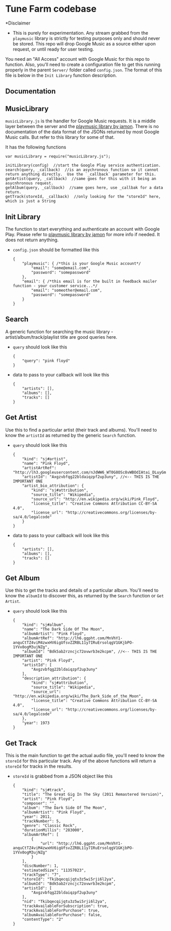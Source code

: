 # Tune Farm codebase

*Disclaimer
- This is purely for experimentation.  Any stream grabbed from the `playmusic` library is strictly for testing purposes only and should never be stored.  This repo will drop Google Music as a source either upon request, or until ready for user testing.

You need an "All Access" account with Google Music for this repo to function.  Also, you'll need to create a configuration file to get this running properly in the parent `Server/` folder called `config.json`.  The format of this file is below in the `Init Library` function description.


Documentation
---
MusicLibrary
---
`musicLibrary.js` is the handler for Google Music requests.  It is a middle layer between the server and the [playmusic library by jamon](https://github.com/jamon/playmusic).  There is no documentation of the data format of the JSONs returned by most Google Music calls.  But refer to this library for some of that.

It has the following functions
```
var musicLibrary = require("musicLibrary.js");

initLibrary(config)  //start the Google Play service authentication.
search(query, _callback)  //is an asychronous function so it cannot return anything directly.  Use the `_callback` parameter for this.
getArtist(query, _callback)  //same goes for this with it being an asycnhronous request.
getAlbum(query, _callback)  //same goes here, use _callbak for a data return.
getTrack(storeId, _callback)  //only looking for the "storeId" here, which is just a String
```

Init Library
---

The function to start everything and authenticate an account with Google Play.  Please refer to [playmusic library by jamon](https://github.com/jamon/playmusic) for more info if needed.  It does not return anything.

- `config.json` should be formatted like this

	```
	{
		"playmusic": { /*this is your Google Music account*/
			"email": "some@email.com",
			"password": "somepassword"
		},
		"email": { /*this email is for the built in feedback mailer function - your customer service...*/
			"email": "someother@email.com",
			"password": "somepassword"
		}
	}
	```

Search
---

A generic function for searching the music library - artist/album/track/playlist title are good queries here.

- `query` should look like this

	```	
	{
		"query": "pink floyd"
	}
	```

- data to pass to your callback will look like this

	```	
	{
		"artists": [],
		"albums": [],
		"tracks": []
	}
	```
  
Get Artist
---

Use this to find a particular artist (their track and albums).  You'll need to know the `artistId` as returned by the generic `Search` function.

- `query` should look like this

	```	
	{
		"kind": "sj#artist",
		"name": "Pink Floyd",
		"artistArtRef": "http://lh3.googleusercontent.com/nJdWW6_WT0G8OSc8vWBOdIAtai_DLuyGm4dqDcaV_LkmuNQd_XCl4AWZYPchzvp9FPQLYhwK",
		"artistId": "Axgzvbfqg22bldaiqzpf2up3uny", //<-- THIS IS THE IMPORTANT ONE
		"artist_bio_attribution": {
			"kind": "sj#attribution",
			"source_title": "Wikipedia",
			"source_url": "http://en.wikipedia.org/wiki/Pink_Floyd",
			"license_title": "Creative Commons Attribution CC-BY-SA 4.0",
			"license_url": "http://creativecommons.org/licenses/by-sa/4.0/legalcode"
		}
	}
	```
 
- data to pass to your callback will look like this
	
	```
	{
		"artists": [],
		"albums": [],
		"tracks": []
	}
	```

Get Album
---
Use this to get the tracks and details of a particular album.  You'll need to know the `albumId` to discover this, as returned by the `Search` function or `Get Artist`.

- `query` should look like this

	```
	{
		"kind": "sj#album",
		"name": "The Dark Side Of The Moon",
		"albumArtist": "Pink Floyd",
		"albumArtRef": "http://lh6.ggpht.com/MnVhY1-anquCtTZ4viM4zwxHV6igUfsvZZRBL11y7IRuErsolqgV1GKjbPO-1YVx0ogM3ujNZg",
		"albumId": "Bdk5ab2rzncjc72ovwrb3e2kcpm", //<-- THIS IS THE IMPORTANT ONE
		"artist": "Pink Floyd",
		"artistId": [
			"Axgzvbfqg22bldaiqzpf2up3uny"
		],
		"description_attribution": {
			"kind": "sj#attribution",
			"source_title": "Wikipedia",
			"source_url": "http://en.wikipedia.org/wiki/The_Dark_Side_of_the_Moon",
			"license_title": "Creative Commons Attribution CC-BY-SA 4.0",
			"license_url": "http://creativecommons.org/licenses/by-sa/4.0/legalcode"
		},
		"year": 1973
	}
	```

Get Track
---
This is the main function to get the actual audio file, you'll need to know the `storeId` for this particular track.  Any of the above functions will return a `storeId` for tracks in the results.

- `storeId` is grabbed from a JSON object like this

	```
	{
		"kind": "sj#track",
		"title": "The Great Gig In The Sky (2011 Remastered Version)",
		"artist": "Pink Floyd",
		"composer": "",
		"album": "The Dark Side Of The Moon",
		"albumArtist": "Pink Floyd",
		"year": 2011,
		"trackNumber": 5,
		"genre": "Classic Rock",
		"durationMillis": "283000",
		"albumArtRef": [
			{
				"url": "http://lh6.ggpht.com/MnVhY1-anquCtTZ4viM4zwxHV6igUfsvZZRBL11y7IRuErsolqgV1GKjbPO-1YVx0ogM3ujNZg"
			}
		],
		"discNumber": 1,
		"estimatedSize": "11357023",
		"trackType": "7",
		"storeId": "Tkibqecqijqtu3z5wi5rji6l2ya",
		"albumId": "Bdk5ab2rzncjc72ovwrb3e2kcpm",
		"artistId": [
			"Axgzvbfqg22bldaiqzpf2up3uny"
		],
		"nid": "Tkibqecqijqtu3z5wi5rji6l2ya",
		"trackAvailableForSubscription": true,
		"trackAvailableForPurchase": true,
		"albumAvailableForPurchase": false,
		"contentType": "2"
	}
	```


